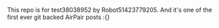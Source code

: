 This repo is for test38038952 by Robot51423779205. And it's one of the first ever git backed AirPair posts :{}